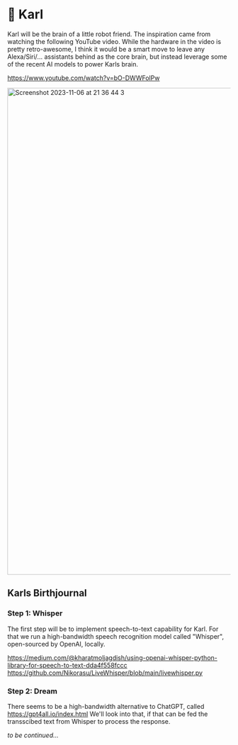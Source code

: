 # 🤖 Karl

Karl will be the brain of a little robot friend. The inspiration came from watching the following YouTube video. While the hardware in the video is pretty retro-awesome, I think it would be a smart move to leave any Alexa/Siri/... assistants behind as the core brain, but instead leverage some of the recent AI models to power Karls brain.

https://www.youtube.com/watch?v=bO-DWWFolPw

<img width="1100" alt="Screenshot 2023-11-06 at 21 36 44 3" src="https://github.com/thomasbrueggemann/karl/assets/2313087/288e6d52-82b8-441f-ac2e-32f3e38ad5d0">

## Karls Birthjournal

### Step 1: Whisper

The first step will be to implement speech-to-text capability for Karl. For that we run a high-bandwidth speech recognition model called "Whisper", open-sourced by OpenAI, locally.

https://medium.com/@kharatmoljagdish/using-openai-whisper-python-library-for-speech-to-text-dda4f558fccc
https://github.com/Nikorasu/LiveWhisper/blob/main/livewhisper.py

### Step 2: Dream

There seems to be a high-bandwidth alternative to ChatGPT, called https://gpt4all.io/index.html We'll look into that, if that can be fed the transscibed text from Whisper to process the response.

_to be continued..._
